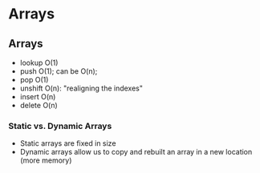 # Arrays 

## Arrays
- lookup O(1)
- push O(1); can be O(n);
- pop O(1)
- unshift O(n): "realigning the indexes"
- insert O(n)
- delete O(n)

### Static vs. Dynamic Arrays 
- Static arrays are fixed in size
- Dynamic arrays allow us to copy and rebuilt an array in a new location (more memory)